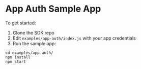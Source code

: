 # App Auth Sample App

To get started:

1. Clone the SDK repo
1. Edit `examples/app-auth/index.js` with your app credentials
1. Run the sample app:

```
cd examples/app-auth/
npm install
npm start
```
